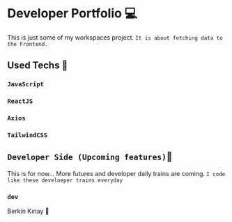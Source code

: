 # Developer Portfolio 💻
This is just some of my workspaces project. `It is about fetching data to the Frontend.`

## Used Techs 🥰

### `JavaScript`
### `ReactJS`
### `Axios`
### `TailwindCSS`

## `Developer Side (Upcoming features)`💫
This is for now...  More futures and developer daily trains are coming.
`I code like these develoeper trains everyday`

### `dev`
Berkin Kınay 👤
